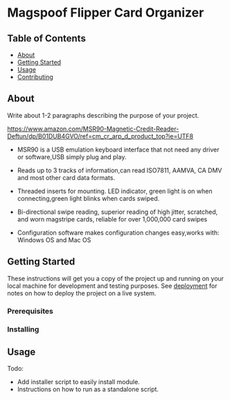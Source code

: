 # Magspoof Flipper Card Organizer

## Table of Contents

- [About](#about)
- [Getting Started](#getting_started)
- [Usage](#usage)
- [Contributing](../CONTRIBUTING.md)

## About <a name = "about"></a>

Write about 1-2 paragraphs describing the purpose of your project.

https://www.amazon.com/MSR90-Magnetic-Credit-Reader-Deftun/dp/B01DUB4GVO/ref=cm_cr_arp_d_product_top?ie=UTF8

  - MSR90 is a USB emulation keyboard interface 
  that not need any driver or software,USB simply
  plug and play.

  - Reads up to 3 tracks of information,can read 
ISO7811, AAMVA, CA DMV and most other card data formats.

  - Threaded inserts for mounting. LED indicator, 
  green light is on when connecting,green light 
  blinks when cards swiped.

  - Bi-directional swipe reading, superior reading 
  of high jitter, scratched, and worn magstripe 
  cards, reliable for over 1,000,000 card swipes

  - Configuration software makes configuration 
  changes easy,works with: Windows OS and Mac OS

## Getting Started <a name = "getting_started"></a>

These instructions will get you a copy of the project up and running on your local machine for development and testing purposes. See [deployment](#deployment) for notes on how to deploy the project on a live system.

### Prerequisites

### Installing

## Usage <a name = "usage"></a>

Todo:
- Add installer script to easily install module.
- Instructions on how to run as a standalone script.
